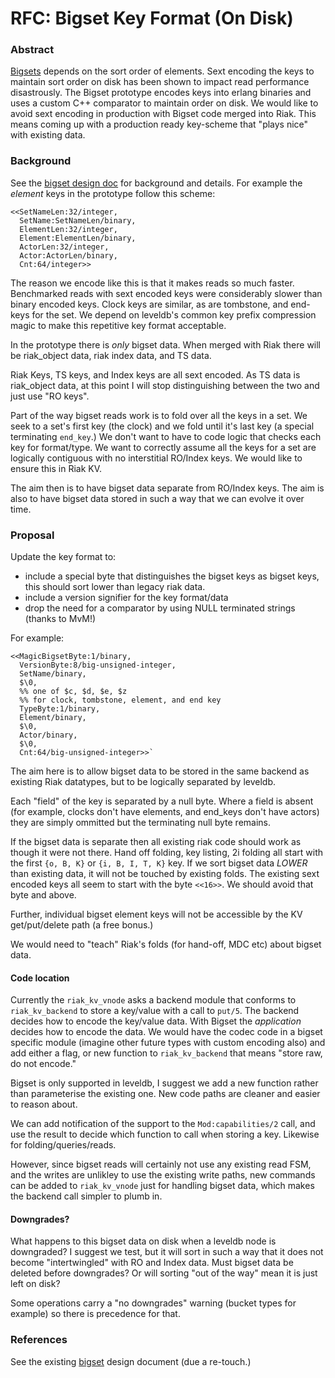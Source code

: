 # RFC: Bigset Key Format (On Disk)

### Abstract

[Bigsets][bigset] depends on the sort order of elements. Sext encoding
the keys to maintain sort order on disk has been shown to impact read
performance disastrously. The Bigset prototype encodes keys into
erlang binaries and uses a custom C++ comparator to maintain order on
disk. We would like to avoid sext encoding in production with Bigset
code merged into Riak. This means coming up with a production ready
key-scheme that "plays nice" with existing data.

### Background

See the [bigset design doc][bigset] for background and details. For
example the _element_ keys in the prototype follow this scheme:

    <<SetNameLen:32/integer,
      SetName:SetNameLen/binary,
      ElementLen:32/integer,
      Element:ElementLen/binary,
      ActorLen:32/integer,
      Actor:ActorLen/binary,
      Cnt:64/integer>>

The reason we encode like this is that it makes reads so much
faster. Benchmarked reads with sext encoded keys were considerably
slower than binary encoded keys. Clock keys are similar, as are
tombstone, and end-keys for the set. We depend on leveldb's common key
prefix compression magic to make this repetitive key format
acceptable.

In the prototype there is _only_ bigset data. When merged with Riak
there will be riak_object data, riak index data, and TS data.

Riak Keys, TS keys, and Index keys are all sext encoded. As TS data is
riak_object data, at this point I will stop distinguishing between the
two and just use "RO keys".

Part of the way bigset reads work is to fold over all the keys in a
set. We seek to a set's first key (the clock) and we fold until it's
last key (a special terminating `end_key`.) We don't want to have to
code logic that checks each key for format/type. We want to correctly
assume all the keys for a set are logically contiguous with no
interstitial RO/Index keys. We would like to ensure this in Riak KV.

The aim then is to have bigset data separate from RO/Index keys. The
aim is also to have bigset data stored in such a way that we can
evolve it over time.

### Proposal

Update the key format to:

- include a special byte that distinguishes the bigset keys as bigset
    keys, this should sort lower than legacy riak data.
- include a version signifier for the key format/data
- drop the need for a comparator by using NULL terminated strings
  (thanks to MvM!)

For example:

    <<MagicBigsetByte:1/binary,
      VersionByte:8/big-unsigned-integer,
      SetName/binary,
      $\0,
      %% one of $c, $d, $e, $z
      %% for clock, tombstone, element, and end key
      TypeByte:1/binary,
      Element/binary,
      $\0,
      Actor/binary,
      $\0,
      Cnt:64/big-unsigned-integer>>`

The aim here is to allow bigset data to be stored in the same backend
as existing Riak datatypes, but to be logically separated by leveldb.

Each "field" of the key is separated by a null byte. Where a field is
absent (for example, clocks don't have elements, and end_keys don't
have actors) they are simply ommitted but the terminating null byte
remains.

If the bigset data is separate then all existing riak code should work
as though it were not there. Hand off folding, key listing, 2i folding
all start with the first `{o, B, K}` or `{i, B, I, T, K}` key. If we
sort bigset data _LOWER_ than existing data, it will not be touched by
existing folds. The existing sext encoded keys all seem to start with
the byte `<<16>>`. We should avoid that byte and above.

Further, individual bigset element keys will not be accessible by the
KV get/put/delete path (a free bonus.)

We would need to "teach" Riak's folds (for hand-off, MDC etc) about
bigset data.

#### Code location

Currently the `riak_kv_vnode` asks a backend module that conforms to
`riak_kv_backend` to store a key/value with a call to `put/5`. The
backend decides how to encode the key/value data. With Bigset the
_application_ decides how to encode the data. We would have the codec
code in a bigset specific module (imagine other future types with
custom encoding also) and add either a flag, or new function to
`riak_kv_backend` that means "store raw, do not encode."

Bigset is only supported in leveldb, I suggest we add a new function
rather than parameterise the existing one. New code paths are cleaner
and easier to reason about.

We can add notification of the support to the `Mod:capabilities/2`
call, and use the result to decide which function to call when storing
a key. Likewise for folding/queries/reads.

However, since bigset reads will certainly not use any existing read
FSM, and the writes are unlikley to use the existing write paths, new
commands can be added to `riak_kv_vnode` just for handling bigset
data, which makes the backend call simpler to plumb in.

#### Downgrades?

What happens to this bigset data on disk when a leveldb node is
downgraded? I suggest we test, but it will sort in such a way that it
does not become "intertwingled" with RO and Index data. Must bigset
data be deleted before downgrades? Or will sorting "out of the way"
mean it is just left on disk?

Some operations carry a "no downgrades" warning (bucket types for
example) so there is precedence for that.

### References

See the existing [bigset][bigset] design document (due a re-touch.)

[bigset]: https://github.com/basho-bin/bigsets/blob/master/doc/bigsets-design.md "The original design doc"
